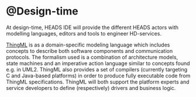 # @Design-time

At design-time, HEADS IDE will provide the different HEADS actors with modelling languages, editors and tools to engineer HD-services.

[ThingML](http://thingml.org) is as a domain-specific modeling language which includes concepts to describe both software components and communication protocols. The formalism used is a combination of architecture models, state machines and an imperative action language similar to concepts found e.g. in UML2. ThingML also provides a set of compilers (currently targeting C and Java-based platforms) in order to produce fully executable code from ThingML specifications. ThingML will both support the platform experts and service developers to define (respectively) drivers and business logic.

